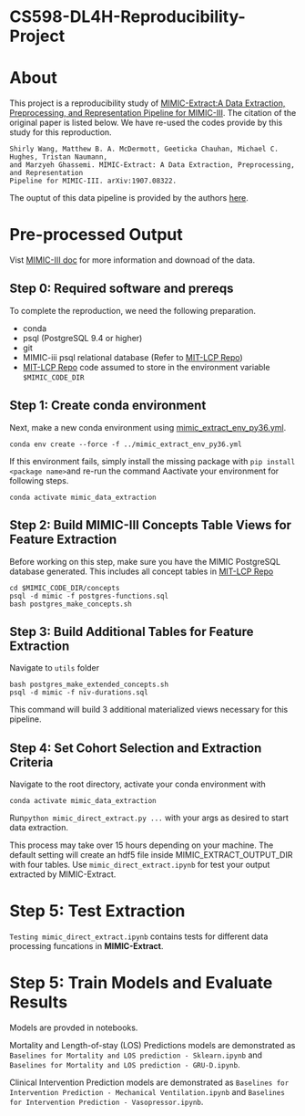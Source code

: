 # CS598-DL4H-Reproducibility-Project

# About

This project is a reproducibility study of [MIMIC-Extract:A Data Extraction, Preprocessing, and Representation Pipeline for MIMIC-III](https://github.com/mz4987/MIMIC_Extract). The citation of the original paper is listed below. We have re-used the codes provide by this study for this reproduction.

```
Shirly Wang, Matthew B. A. McDermott, Geeticka Chauhan, Michael C. Hughes, Tristan Naumann, 
and Marzyeh Ghassemi. MIMIC-Extract: A Data Extraction, Preprocessing, and Representation 
Pipeline for MIMIC-III. arXiv:1907.08322. 
```
The ouptut of this data pipeline is provided by the authors [here](https://console.cloud.google.com/storage/browser/mimic_extract).

# Pre-processed Output
Vist [MIMIC-III doc](https://mimic.mit.edu/docs/gettingstarted/) for more information and downoad of the data.

## Step 0: Required software and prereqs

To complete the reproduction, we need the following preparation. 

* conda
* psql (PostgreSQL 9.4 or higher)
* git
* MIMIC-iii psql relational database (Refer to [MIT-LCP Repo](https://github.com/MIT-LCP/mimic-code))
* [MIT-LCP Repo](https://github.com/MIT-LCP/mimic-code) code assumed to store in the environment variable `$MIMIC_CODE_DIR`

## Step 1: Create conda environment

Next, make a new conda environment using [mimic_extract_env_py36.yml](../mimic_extract_env_py36.yml).

```
conda env create --force -f ../mimic_extract_env_py36.yml
```
If this environment fails, simply install the missing package with `pip install <package name>`and re-run the command 
Aactivate your environment for following steps.

```
conda activate mimic_data_extraction
```

## Step 2: Build MIMIC-III Concepts Table Views for Feature Extraction

Before working on this step, make sure you have the MIMIC PostgreSQL database generated. This includes all concept tables in [MIT-LCP Repo](https://github.com/MIT-LCP/mimic-code) 

```
cd $MIMIC_CODE_DIR/concepts
psql -d mimic -f postgres-functions.sql
bash postgres_make_concepts.sh
```

## Step 3: Build Additional Tables for Feature Extraction 

Navigate to `utils` folder
```
bash postgres_make_extended_concepts.sh
psql -d mimic -f niv-durations.sql
```
This command will build 3 additional materialized views necessary for this pipeline. 

## Step 4: Set Cohort Selection and Extraction Criteria

Navigate to the root directory, activate your conda environment with
```
conda activate mimic_data_extraction
```
Run`python mimic_direct_extract.py ...` with your args as desired to start data extraction.

This process may take over 15 hours depending on your machine. The default setting will create an hdf5 file inside MIMIC_EXTRACT_OUTPUT_DIR with four tables.
Use `mimic_direct_extract.ipynb` for test your output extracted by MIMIC-Extract.

# Step 5: Test Extraction
`Testing mimic_direct_extract.ipynb` contains tests for different data processing funcations in **MIMIC-Extract**.

# Step 5: Train Models and Evaluate Results  

Models are provded in notebooks. 

Mortality and Length-of-stay (LOS) Predictions models are demonstrated as `Baselines for Mortality and LOS prediction - Sklearn.ipynb` and `Baselines for Mortality and LOS prediction - GRU-D.ipynb`.

Clinical Intervention Prediction models are demonstrated as `Baselines for Intervention Prediction - Mechanical Ventilation.ipynb` and `Baselines for Intervention Prediction - Vasopressor.ipynb`.
